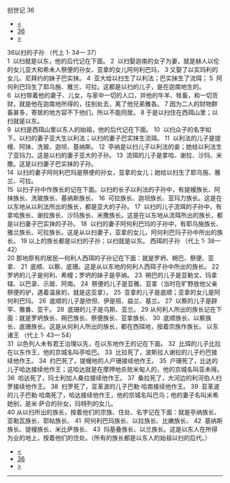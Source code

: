 ﻿





 创世记 36




* [<](bible/GEN35.md)
* [36](bible/GEN.md)
* [>](bible/GEN37.md)



 
36以扫的子孙 （代上
1·
34—
37）  
1  以扫就是以东，他的后代记在下面。 
2  以扫娶迦南的女子为妻，就是赫人以伦的女儿亚大和希未人祭便的孙女、亚拿的女儿阿何利巴玛， 
3 又娶了以实玛利的女儿、尼拜约的妹子巴实抹。 
4  亚大给以扫生了以利法；巴实抹生了流珥； 
5  阿何利巴玛生了耶乌施、雅兰、可拉。这都是以扫的儿子，是在迦南地生的。  
6  以扫带着他的妻子、儿女，与家中一切的人口，并他的牛羊、牲畜，和一切货财，就是他在迦南地所得的，往别处去，离了他兄弟雅各。 
7 因为二人的财物群畜甚多，寄居的地方容不下他们，所以不能同居。 
8 于是以扫住在西珥山里；以扫就是以东。  
9  以扫是西珥山里以东人的始祖，他的后代记在下面。 
10  以扫众子的名字如下。以扫的妻子亚大生以利法；以扫的妻子巴实抹生流珥。 
11  以利法的儿子是提幔、阿抹、洗玻、迦坦、基纳斯。 
12  亭纳是以扫儿子以利法的妾；她给以利法生了亚玛力。这是以扫的妻子亚大的子孙。 
13  流珥的儿子是拿哈、谢拉、沙玛、米撒。这是以扫妻子巴实抹的子孙。  
14  以扫的妻子阿何利巴玛是祭便的孙女，亚拿的女儿；她给以扫生了耶乌施、雅兰、可拉。  
15  以扫子孙中作族长的记在下面。以扫的长子以利法的子孙中，有提幔族长、阿抹族长、洗玻族长、基纳斯族长、 
16  可拉族长、迦坦族长、亚玛力族长。这是在以东地从以利法所出的族长，都是亚大的子孙。 
17  以扫的儿子流珥的子孙中，有拿哈族长、谢拉族长、沙玛族长、米撒族长。这是在以东地从流珥所出的族长，都是以扫妻子巴实抹的子孙。 
18  以扫的妻子阿何利巴玛的子孙中，有耶乌施族长、雅兰族长、可拉族长。这是从以扫妻子，亚拿的女儿，阿何利巴玛子孙中所出的族长。 
19 以上的族长都是以扫的子孙；以扫就是以东。 西珥的子孙 （代上
1·
38—
42）  
20 那地原有的居民—何利人西珥的子孙记在下面：就是罗坍、朔巴、祭便、亚拿、 
21  底顺、以察、底珊。这是从以东地的何利人西珥子孙中所出的族长。 
22  罗坍的儿子是何利、希幔；罗坍的妹子是亭纳。 
23  朔巴的儿子是亚勒文、玛拿辖、以巴录、示玻、阿南。 
24  祭便的儿子是亚雅、亚拿（当时在旷野放他父亲祭便的驴，遇着温泉的，就是这亚拿）。 
25  亚拿的儿子是底顺；亚拿的女儿是阿何利巴玛。 
26  底顺的儿子是欣但、伊是班、益兰、基兰。 
27  以察的儿子是辟罕、撒番、亚干。 
28  底珊的儿子是乌斯、亚兰。 
29 从何利人所出的族长记在下面：就是罗坍族长、朔巴族长、祭便族长、亚拿族长、 
30  底顺族长、以察族长、底珊族长。这是从何利人所出的族长，都在西珥地，按着宗族作族长。 以东诸王 （代上
1·
43—
54）  
31  以色列人未有君王治理以先，在以东地作王的记在下面。 
32  比珥的儿子比拉在以东作王，他的京城名叫亭哈巴。 
33  比拉死了，波斯拉人谢拉的儿子约巴接续他作王。 
34  约巴死了，提幔地的人户珊接续他作王。 
35  户珊死了，比达的儿子哈达接续他作王；这哈达就是在摩押地杀败米甸人的，他的京城名叫亚未得。 
36  哈达死了，玛士利加人桑拉接续他作王。 
37  桑拉死了，大河边的利河伯人扫罗接续他作王。 
38  扫罗死了，亚革波的儿子巴勒·哈南接续他作王。 
39  亚革波的儿子巴勒·哈南死了，哈达接续他作王，他的京城名叫巴乌；他的妻子名叫米希她别，是米·萨合的孙女，玛特列的女儿。  
40 从以扫所出的族长，按着他们的宗族、住处、名字记在下面：就是亭纳族长、亚勒瓦族长、耶帖族长、 
41  阿何利巴玛族长、以拉族长、比嫩族长、 
42  基纳斯族长、提幔族长、米比萨族长、 
43  玛基叠族长、以兰族长。这是以东人在所得为业的地上，按着他们的住处。（所有的族长都是以东人的始祖以扫的后代。） 
* [<](bible/GEN35.md)
* [36](bible/GEN.md)
* [>](bible/GEN37.md)





---









